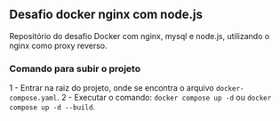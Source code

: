 ## Desafio docker nginx com node.js ##
Repositório do desafio Docker com nginx, mysql e node.js, utilizando o nginx como proxy reverso.

### Comando para subir o projeto ###

1 - Entrar na raiz do projeto, onde se encontra o arquivo `docker-compose.yaml`.
2 - Executar o comando: `docker compose up -d` ou `docker compose up -d --build`.